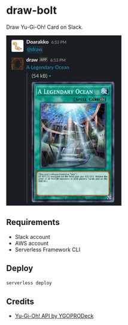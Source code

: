 # draw-bolt

Draw Yu-Gi-Oh! Card on Slack.

![example](example.png)

## Requirements

- Slack account
- AWS account
- Serverless Framework CLI

## Deploy

```bash
serverless deploy
```

## Credits

- [Yu-Gi-Oh! API by YGOPRODeck](https://ygoprodeck.com/api-guide/)
